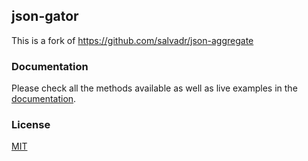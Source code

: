 ## json-gator

This is a fork of https://github.com/salvadr/json-aggregate

### Documentation
Please check all the methods available as well as live examples in the [documentation](http://salvador.io/json-aggregate).
### License
[MIT](https://choosealicense.com/licenses/mit/)
